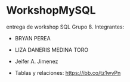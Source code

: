 # WorkshopMySQL
entrega de workshop SQL
Grupo 8.
Integrantes: 

* BRYAN PEREA 
* LIZA DANERIS MEDINA TORO
* Jeifer A. Jimenez

* Tablas y relaciones:
   https://ibb.co/tz1wvPn
